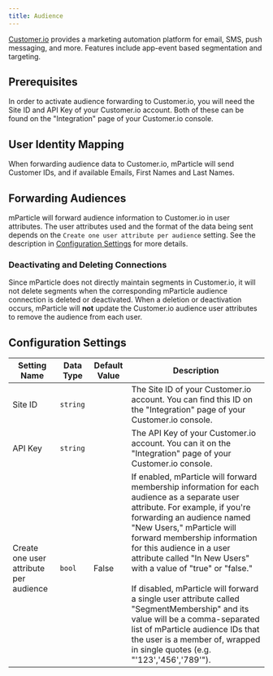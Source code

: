 ```yaml
---
title: Audience
---
```


[Customer.io](https://customer.io/) provides a marketing automation platform for email, SMS, push messaging, and more. Features include app-event based segmentation and targeting.

## Prerequisites

In order to activate audience forwarding to Customer.io, you will need the Site ID and API Key of your Customer.io account.  Both of these can be found on the "Integration" page of your Customer.io console.

## User Identity Mapping

When forwarding audience data to Customer.io, mParticle will send Customer IDs, and if available Emails, First Names and Last Names.

## Forwarding Audiences

mParticle will forward audience information to Customer.io in user attributes. The user attributes used and the format of the data being sent depends on the `Create one user attribute per audience` setting. See the description in [Configuration Settings](#configuration-settings) for more details.

### Deactivating and Deleting Connections

Since mParticle does not directly maintain segments in Customer.io, it will not delete segments when the corresponding mParticle audience connection is deleted or deactivated. When a deletion or deactivation occurs, mParticle will **not** update the Customer.io audience user attributes to remove the audience from each user.


## Configuration Settings

Setting Name | Data Type | Default Value | Description
|---|---|---|---
Site ID | `string` | | The Site ID of your Customer.io account.  You can find this ID on the "Integration" page of your Customer.io console.
API Key | `string` | | The API Key of your Customer.io account.  You can it on the "Integration" page of your Customer.io console.
Create one user attribute per audience | `bool` | False | If enabled, mParticle will forward membership information for each audience as a separate user attribute.  For example, if you're forwarding an audience named "New Users," mParticle will forward membership information for this audience in a user attribute called "In New Users" with a value of "true" or "false."  <br><br> If disabled, mParticle will forward a single user attribute called "SegmentMembership" and its value will be a comma-separated list of mParticle audience IDs that the user is a member of, wrapped in single quotes (e.g. "'123','456','789'").
